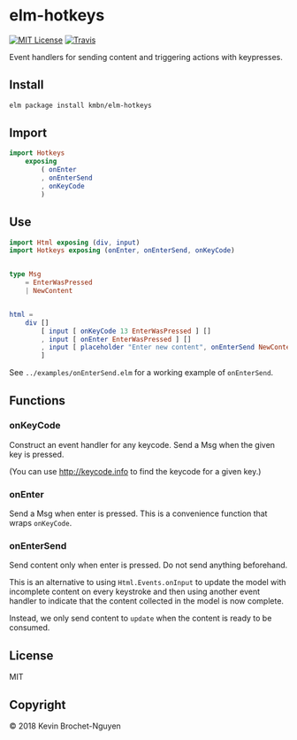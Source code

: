 # elm-hotkeys

[![MIT License](https://img.shields.io/github/license/kmbn/elm-hotkeys.svg?style=flat-square)](https://raw.githubusercontent.com/kmbn/elm-hotkeys/master/LICENSE)
[![Travis](https://img.shields.io/travis/kmbn/elm-hotkeys.svg?style=flat-square)](https://travis-ci.org/kmbn/elm-hotkeys)

Event handlers for sending content and triggering actions with keypresses.

## Install
```bash
elm package install kmbn/elm-hotkeys
```

## Import
```elm
import Hotkeys
    exposing
        ( onEnter
        , onEnterSend
        , onKeyCode
        )
```

## Use
```elm
import Html exposing (div, input)
import Hotkeys exposing (onEnter, onEnterSend, onKeyCode)


type Msg
    = EnterWasPressed
    | NewContent


html =
    div []
        [ input [ onKeyCode 13 EnterWasPressed ] []
        , input [ onEnter EnterWasPressed ] []
        , input [ placeholder "Enter new content", onEnterSend NewContent ] []
        ]
```

See `../examples/onEnterSend.elm` for a working example of `onEnterSend`.

## Functions
### onKeyCode
Construct an event handler for any keycode. Send a Msg when the given key is pressed.

(You can use [<http://keycode.info>](http://keycode.info) to find the keycode for a given key.)

### onEnter
Send a Msg when enter is pressed. This is a convenience function that wraps `onKeyCode`.

### onEnterSend
Send content only when enter is pressed. Do not send anything beforehand.

This is an alternative to using `Html.Events.onInput` to update the model with incomplete content on every keystroke and then using another event handler to indicate that the content collected in the model is now complete.

Instead, we only send content to `update` when the content is ready to be consumed.

## License
MIT

## Copyright
&copy; 2018 Kevin Brochet-Nguyen